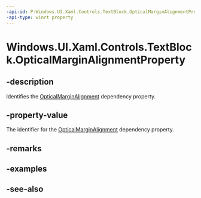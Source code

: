 ```yaml
---
-api-id: P:Windows.UI.Xaml.Controls.TextBlock.OpticalMarginAlignmentProperty
-api-type: winrt property
---
```


<!-- Property syntax
public Windows.UI.Xaml.DependencyProperty OpticalMarginAlignmentProperty { get; }
-->

# Windows.UI.Xaml.Controls.TextBlock.OpticalMarginAlignmentProperty

## -description
Identifies the [OpticalMarginAlignment](textblock_opticalmarginalignment.md) dependency property.



## -property-value
The identifier for the [OpticalMarginAlignment](textblock_opticalmarginalignment.md) dependency property.

## -remarks

## -examples

## -see-also

